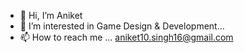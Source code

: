 - 👋 Hi, I’m Aniket
- 👀 I’m interested in Game Design & Development...
- 📫 How to reach me ... aniket10.singh16@gmail.com

<!---
Aniket10singh16/Aniket10singh16 is a ✨ special ✨ repository because its `README.md` (this file) appears on your GitHub profile.
You can click the Preview link to take a look at your changes.
--->
